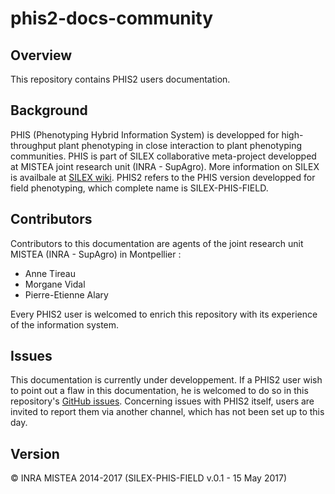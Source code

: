 # phis2-docs-community

## Overview
This repository contains PHIS2 users documentation.

## Background
PHIS (Phenotyping Hybrid Information System) is developped for high-throughput plant phenotyping in close interaction to plant phenotyping communities.
PHIS is part of SILEX collaborative meta-project developped at MISTEA joint research unit (INRA - SupAgro).
More information on SILEX is availbale at [SILEX wiki](https://mulcyber.toulouse.inra.fr/plugins/mediawiki/wiki/silex/index.php/Accueil "SILEX wiki Main Page").
PHIS2 refers to the PHIS version developped for field phenotyping, which complete name is SILEX-PHIS-FIELD.

## Contributors
Contributors to this documentation are agents of the joint research unit MISTEA (INRA - SupAgro) in Montpellier :
- Anne Tireau
- Morgane Vidal
- Pierre-Etienne Alary

Every PHIS2 user is welcomed to enrich this repository with its experience of the information system.

## Issues
This documentation is currently under developpement.
If a PHIS2 user wish to point out a flaw in this documentation, he is welcomed to do so in this repository's [GitHub issues](https://github.com/OpenSILEX/phis2-docs-community/issues).
Concerning issues with PHIS2 itself, users are invited to report them via another channel, which has not been set up to this day.

## Version
&copy; INRA MISTEA 2014-2017 (SILEX-PHIS-FIELD v.0.1 - 15 May 2017)

